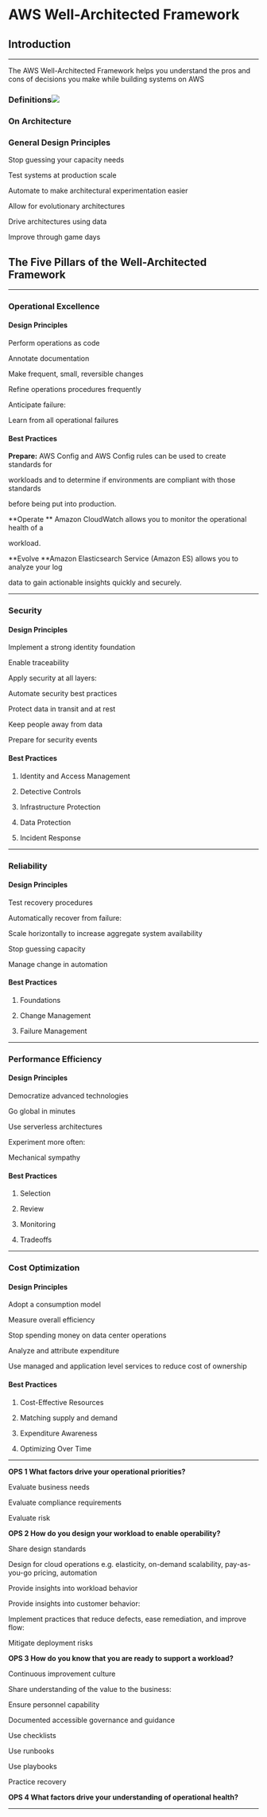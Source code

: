 # AWS Well-Architected Framework

## Introduction

---

The AWS Well-Architected Framework helps you understand the pros and cons of decisions you make while building systems on AWS

### Definitions![](/assets/fiverpillars.png)

### On Architecture

### General Design Principles

Stop guessing your capacity needs

Test systems at production scale

Automate to make architectural experimentation easier

Allow for evolutionary architectures

Drive architectures using data

Improve through game days

## The Five Pillars of the Well-Architected Framework

---

### Operational Excellence

#### Design Principles

Perform operations as code

Annotate documentation

Make frequent, small, reversible changes

Refine operations procedures frequently

Anticipate failure:

Learn from all operational failures

#### Best Practices

**Prepare:** AWS Config and AWS Config rules can be used to create standards for

workloads and to determine if environments are compliant with those standards

before being put into production.

**Operate ** Amazon CloudWatch allows you to monitor the operational health of a

workload.

**Evolve  **Amazon Elasticsearch Service \(Amazon ES\) allows you to analyze your log

data to gain actionable insights quickly and securely.

---

### Security

#### Design Principles

Implement a strong identity foundation

Enable traceability

Apply security at all layers:

Automate security best practices

Protect data in transit and at rest

Keep people away from data

Prepare for security events

#### Best Practices

1. Identity and Access Management

2. Detective Controls

3. Infrastructure Protection

4. Data Protection

5. Incident Response

---

### Reliability

#### Design Principles

Test recovery procedures

Automatically recover from failure:

Scale horizontally to increase aggregate system availability

Stop guessing capacity

Manage change in automation

#### Best Practices

1. Foundations

2. Change Management

3. Failure Management

---

### Performance Efficiency

#### Design Principles

Democratize advanced technologies

Go global in minutes

Use serverless architectures

Experiment more often:

Mechanical sympathy

#### Best Practices

1. Selection

2. Review

3. Monitoring

4. Tradeoffs

---

### Cost Optimization

#### Design Principles

Adopt a consumption model

Measure overall efficiency

Stop spending money on data center operations

Analyze and attribute expenditure

Use managed and application level services to reduce cost of ownership

#### Best Practices

1. Cost-Effective Resources

2. Matching supply and demand

3. Expenditure Awareness

4. Optimizing Over Time

---

**OPS 1 What factors drive your operational priorities?**

Evaluate business needs

Evaluate compliance requirements

Evaluate risk



**OPS 2 How do you design your workload to enable operability?**

Share design standards

Design for cloud operations e.g. elasticity, on-demand scalability, pay-as-you-go pricing, automation

Provide insights into workload behavior

Provide insights into customer behavior:

Implement practices that reduce defects, ease remediation, and improve flow:

Mitigate deployment risks

**OPS 3 How do you know that you are ready to support a workload?**

Continuous improvement culture

Share understanding of the value to the business:

Ensure personnel capability

Documented accessible governance and guidance

Use checklists

Use runbooks

Use playbooks

Practice recovery

**OPS 4 What factors drive your understanding of operational health?**





---

## 



